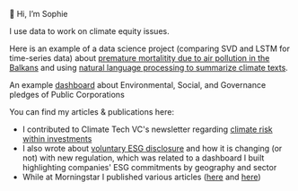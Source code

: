 👋 Hi, I’m Sophie


I use data to work on climate equity issues. 

Here is an example of a data science project (comparing SVD and LSTM for time-series data) about [premature mortalitity due to air pollution in the Balkans](https://github.com/sophielogan/sophielogan/blob/main/Pollution_in_the_Balkans.pdf) and using [natural language processing to summarize climate texts](https://github.com/sophielogan/Climate_Texts_Summarization?search=1).

An example [dashboard](https://public.tableau.com/shared/SYRSZNC3R?:display_count=y&:origin=viz_share_link&:embed=y) about Environmental, Social, and Governance pledges of Public Corporations 

You can find my articles & publications here: 
- I contributed to Climate Tech VC's newsletter regarding [climate risk within investments](https://www.ctvc.co/climate-risk-is-investment-risk/)
- I also wrote about [voluntary ESG disclosure](https://www.metric-esg.com/esgblog/from-voluntary-to-mandatory-esg-disclosure) and how it is changing (or not) with new regulation, which was related to a dashboard I built highlighting companies' ESG commitments by geography and sector 
- While at Morningstar I published various articles ([here](https://www.morningstar.com/articles/997270/a-checklist-for-social-good-closing-the-intention-action-gap-when-giving-back) and [here](https://www.morningstar.com/articles/987972/what-can-you-do-to-support-under-represented-people-in-finance)) 

